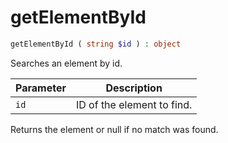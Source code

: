 # getElementById

```php
getElementById ( string $id ) : object
```

Searches an element by id.

| Parameter | Description
| --------- | -----------
| `id`      | ID of the element to find.

Returns the element or null if no match was found.